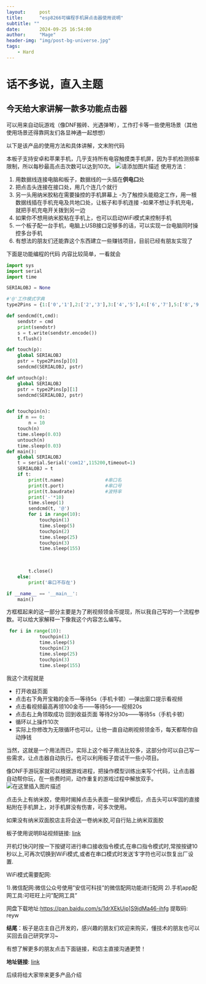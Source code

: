 ```yaml
---
layout:     post
title:      "esp8266可编程手机屏点击器使用说明"
subtitle: ""
date:       2024-09-25 16:54:00
author:     "Mage"
header-img: "img/post-bg-universe.jpg"
tags:
    - Hard
---
```

# 话不多说，直入主题

## 今天给大家讲解一款多功能点击器
可以用来自动玩游戏（像DNF搬砖、光遇弹琴），工作打卡等一些使用场景（其他使用场景还得靠网友们各显神通一起想想）

以下是该产品的使用方法和具体讲解，文末附代码

本板子支持安卓和苹果手机，几乎支持所有电容触摸类手机屏，因为手机检测频率限制，所以每秒最高点击次数可以达到10次。
![请添加图片描述](https://i-blog.csdnimg.cn/direct/3be302664139453bbbaa0da556f48ba0.png#pic_center)
使用方法：

 1. 用数据线连接电脑和板子，数据线的一头插在**供电口**处
 2. 把点击头连接在接口处，用几个连几个就行
 3. 另一头用纳米胶粘在需要操控的手机屏幕上
-为了触控头能稳定工作，用一根数据线插在手机充电及共地口处，让板子和手机连接
-如果不想让手机充电，就把手机充电开关拨到另一边
 4. 如果你不想用纳米胶粘在手机上，也可以启动WiFi模式来控制手机
 5. 一个板子配一台手机，电脑上USB接口足够多的话，可以实现一台电脑同时操控多台手机
 6. 有想法的朋友们还能靠这个东西建立一些赚钱项目，目前已经有朋友实现了

下面是功能编程的代码
内容比较简单，一看就会

```python
import sys
import serial
import time

SERIALOBJ = None

#'@'工作模式字典
type2Pins = {1:['0','1'],2:['2','3'],3:['4','5'],4:['6','7'],5:['8','9'],6:['a','b'],7:['c','d'],8:['e','f'],9:['g','h'],10:['i','j'],11:['k','l'],12:['m','n'],13:['o','p'],14:['q','r'],15:['s','t'],16:['u','v']}

def sendcmd(t,cmd):
    sendstr = cmd
    print(sendstr)
    s = t.write(sendstr.encode())
    t.flush()

def touch(p):
    global SERIALOBJ
    pstr = type2Pins[p][0]
    sendcmd(SERIALOBJ, pstr)

def untouch(p):
    global SERIALOBJ
    pstr = type2Pins[p][1]
    sendcmd(SERIALOBJ, pstr)


def touchpin(n):
    if n == 0:
        n = 10
    touch(n)
    time.sleep(0.03)
    untouch(n)
    time.sleep(0.03)
def main():
    global SERIALOBJ
    t = serial.Serial('com12',115200,timeout=1)
    SERIALOBJ = t
    if t:
        print(t.name)               #串口名
        print(t.port)               #串口号
        print(t.baudrate)           #波特率
        print('-'*10)
        time.sleep(1)
        sendcmd(t, '@')
        for i in range(10):
            touchpin(1)
            time.sleep(5)
            touchpin(2)
            time.sleep(25)
            touchpin(3)
            time.sleep(155)
            
        

        t.close()
    else:
        print('串口不存在')

if __name__ == '__main__':
    main()
```


方框框起来的这一部分主要是为了刷视频领金币提现，所以我自己写的一个流程参数。可以给大家解释一下像我这个内容怎么编写。

```python
 for i in range(10):
            touchpin(1)
            time.sleep(5)
            touchpin(2)
            time.sleep(25)
            touchpin(3)
            time.sleep(155)
```
我这个流程就是

 - 打开收益页面 
 - 点击右下角开宝箱的金币—等待5s（手机卡顿）—弹出窗口提示看视频 
 - 点击看视频最高再领100金币——等待5s——视频20s
 - 点击右上角领取成功 回到收益页面 等待2分30s——等待5s（手机卡顿） 
 - 循环以上操作10次
 - 实际上你修改为无限循环也可以，让他一直自动刷视频领金币，每天都帮你自动挣钱

当然，这就是一个用法而已，实际上这个板子用法比较多，这部分你可以自己写一些需求，让点击器自动执行。也可以利用板子尝试干一些小项目。


像DNF手游玩家就可以根据游戏进程，把操作模型训练出来写个代码，让点击器自动帮你玩，在一些费时间，动作重复的游戏过程中解放双手。
![在这里插入图片描述](https://i-blog.csdnimg.cn/direct/c130fd6f853941e8914ca4809bdacfad.png)

点击头上有纳米胶，使用时揭掉点击头表面一层保护模后，点击头可以牢固的直接粘附在手机屏上，对手机屏没有伤害，可多次使用。

如果没有纳米双面胶店主将会送一卷纳米胶,可自行贴上纳米双面胶

板子使用说明B站视频链接: [link](https://www.bilibili.com/video/BV1YK4y1Y7g4)

开机灯快闪时按一下按键可进行串口接收指令模式,在串口指令模式时,常按按键10秒以上,可再次切换到WiFi模式,或者在串口模式时发送'$’字符也可以恢复出厂设置.


WiFi模式需要配网:

1).微信配网:微信公众号使用”安信可科技”的微信配网功能进行配网
2).手机app配网工具:可旺旺上问”配网工具”

网盘下载地址:https://pan.baidu.com/s/1drXEkUip]S9jdMa46-ihfg 提取码: reyw



**结尾**：板子是店主自己开发的，感兴趣的朋友们欢迎来购买，懂技术的朋友也可以买回去自己研究学习~

有想了解更多的朋友点击下面链接，和店主直接沟通更赞！

**地址链接**: [link](https://item.taobao.com/item.htm?id=623775223795&pisk=f_jXv_MXXjcjyxT7aZeyRiCLhXx6lsZEhA9OKOnqBnKx5c15tE82HFKRP9f6gR4D0aO1w_OA1O2DBCCO1C74zkWcnhxTTfZUYtfSH7WNGcK9wRp6CceHRGeOnhxT1YoT8k6cOAbpfzWxggM8rrENK7io44YzT04-OIdVVKT8ztdJq3ywnETChQNL6giHlBBvNcFEaNz91QjLaz6l1ZC2E1ZQNhflW1p1wbFwoOQ5NK68d2dfm95l4UDtkTs6GeIvPAiwqtvO6F_uODJX0aTCcZ2iwtCeGwKcQvNVFe_W-LL-CqKV89SMJiEjtQ8HCsRP9knW2FIyqDRQv83sFem6FBy7FV0MZxrfgngUc7LvEKTzF8GASEpkFBy7FV0MkLvXL8wSMNf..&skuId=5111864819596&spm=a21xtw.29178619.product_shelf.2.3408105avn2hTH)


后续将给大家带来更多产品介绍
